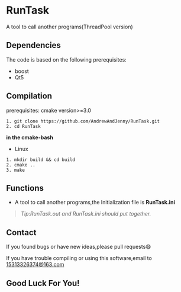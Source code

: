 # RunTask

A tool to call another programs(ThreadPool version)

## Dependencies

The code is based on the following prerequisites:

- boost
- Qt5

## Compilation

prerequisites: cmake version>=3.0

```
1. git clone https://github.com/AndrewAndJenny/RunTask.git
2. cd RunTask
```

**in the cmake-bash**
- Linux

```
1. mkdir build && cd build
2. cmake ..
3. make
```

## Functions

-  A tool to call another programs,the Initialization file is **RunTask.ini**
> *Tip:RunTask.out and RunTask.ini should put together.*

## Contact

If you found bugs or have new ideas,please pull requests😄  

If you have trouble compiling or using this software,email to [15313326374@163.com](mailto:15313326374@163.com)

## Good Luck For You!
